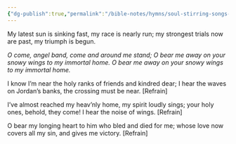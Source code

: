 ```yaml
---
{"dg-publish":true,"permalink":"/bible-notes/hymns/soul-stirring-songs-and-hymns/my-latest-sun-is-sinking-fast/","title":"My Latest Sun is Sinking Fast"}
---
```



My latest sun is sinking fast,
my race is nearly run;
my strongest trials now are past,
my triumph is begun.

*O come, angel band,
come and around me stand;
O bear me away on your snowy wings
to my immortal home.
O bear me away on your snowy wings
to my immortal home.*

I know I’m near the holy ranks
of friends and kindred dear;
I hear the waves on Jordan’s banks,
the crossing must be near. [Refrain]

I’ve almost reached my heav’nly home,
my spirit loudly sings;
your holy ones, behold, they come!
I hear the noise of wings. [Refrain]

O bear my longing heart to him
who bled and died for me;
whose love now covers all my sin,
and gives me victory. [Refrain]